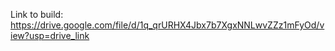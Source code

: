 Link to build: https://drive.google.com/file/d/1q_qrURHX4Jbx7b7XgxNNLwvZZz1mFyOd/view?usp=drive_link
